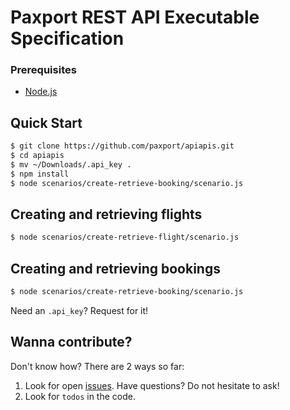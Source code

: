 Paxport REST API Executable Specification
=======

### Prerequisites
* [Node.js](http://nodejs.org/)

## Quick Start

```sh
$ git clone https://github.com/paxport/apiapis.git
$ cd apiapis
$ mv ~/Downloads/.api_key .
$ npm install
$ node scenarios/create-retrieve-booking/scenario.js
```

## Creating and retrieving flights

```sh
$ node scenarios/create-retrieve-flight/scenario.js
```

## Creating and retrieving bookings

```sh
$ node scenarios/create-retrieve-booking/scenario.js
```

Need an `.api_key`? Request for it!

## Wanna contribute?

Don't know how? There are 2 ways so far:

1. Look for open [issues](https://github.com/paxport/apiapis/issues). Have questions? Do not hesitate to ask!
2. Look for `todos` in the code.
